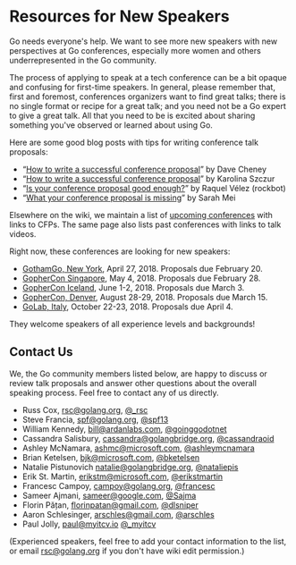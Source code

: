 # Resources for New Speakers

Go needs everyone's help.
We want to see more new speakers with new perspectives at Go conferences,
especially more women and others underrepresented in the Go community.

The process of applying to speak at a tech conference can be a bit opaque and confusing 
for first-time speakers.
In general, please remember that, first and foremost,
conferences organizers want to find great talks;
there is no single format or recipe for a great talk;
and you need not be a Go expert to give a great talk.
All that you need to be is excited about sharing something
you've observed or learned about using Go.

Here are some good blog posts with tips for writing conference talk proposals:

- “[How to write a successful conference proposal](https://dave.cheney.net/2017/02/12/how-to-write-a-successful-conference-proposal)” by Dave Cheney
- “[How to write a successful conference proposal](https://medium.com/@fox/how-to-write-a-successful-conference-proposal-4461509d3e32)” by Karolina Szczur
- “[Is your conference proposal good enough?](http://rckbt.me/2014/01/conference-proposals/)” by Raquel Vélez (rockbot)
- “[What your conference proposal is missing](http://www.sarahmei.com/blog/2014/04/07/what-your-conference-proposal-is-missing/)” by Sarah Mei

Elsewhere on the wiki, we maintain a list of [upcoming conferences](Conferences) with links to CFPs.
The same page also lists past conferences with links to talk videos.

Right now, these conferences are looking for new speakers:

- [GothamGo, New York](https://www.papercall.io/gothamgo2018), April 27, 2018. Proposals due February 20.
- [GopherCon Singapore](https://www.papercall.io/gopherconsg-2018), May 4, 2018. Proposals due February 28.
- [GopherCon Iceland](https://www.papercall.io/gophercon-iceland), June 1-2, 2018. Proposals due March 3.
- [GopherCon, Denver](https://www.papercall.io/gophercon2018), August 28-29, 2018. Proposals due March 15.
- [GoLab, Italy](https://www.papercall.io/golab2018), October 22-23, 2018. Proposals due April 4.

They welcome speakers of all experience levels and backgrounds!

## Contact Us

We, the Go community members listed below,
are happy to discuss or review talk proposals
and answer other questions about the overall speaking process.
Feel free to contact any of us directly.

- Russ Cox, rsc@golang.org, [@_rsc](https://twitter.com/_rsc)
- Steve Francia, spf@golang.org, [@spf13](https://twitter.com/spf13)
- William Kennedy, bill@ardanlabs.com, [@goinggodotnet](https://twitter.com/goinggodotnet)
- Cassandra Salisbury, cassandra@golangbridge.org, [@cassandraoid](https://twitter.com/cassandraoid)
- Ashley McNamara, ashmc@microsoft.com, [@ashleymcnamara](https://twitter.com/ashleymcnamara)
- Brian Ketelsen, bjk@microsoft.com, [@bketelsen](https://twitter.com/bketelsen)
- Natalie Pistunovich natalie@golangbridge.org, [@nataliepis](https://twitter.com/nataliepis)
- Erik St. Martin, erikstm@microsoft.com, [@erikstmartin](https://twitter.com/erikstmartin)
- Francesc Campoy, campoy@golang.org, [@francesc](https://twitter.com/francesc)
- Sameer Ajmani, sameer@google.com, [@Sajma](https://twitter.com/Sajma)
- Florin Pățan, florinpatan@gmail.com, [@dlsniper](https://twitter.com/dlsniper)
- Aaron Schlesinger, arschles@gmail.com, [@arschles](https://twitter.com/arschles)
- Paul Jolly, paul@myitcv.io [@_myitcv](https://twitter.com/_myitcv)

(Experienced speakers, feel free to add your contact information to the list, or email rsc@golang.org if you don't have wiki edit permission.)